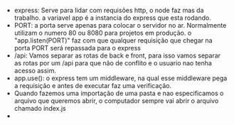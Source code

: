 - express:
  Serve para lidar com requisões http, o node faz mas da trabalho. a variavel app é a instancia do express que esta rodando.
- PORT:
  a porta serve apenas para colocar o servidor no ar. Normalmente utilizam o numero 80 ou 8080 para projetos em produção. o "app.listen(PORT)" faz com que qualquer requisição que chegar na porta PORT será repassada para o express
- /api:
  Vamos separar as rotas de back e front, para isso vamos separar as rotas por um /api para que não de conflito e o usuario nao tenha acesso assim.
- app.use():
  o express tem um middleware, na qual esse middleware pega a requisição e antes de executar faz uma verificação.
- Quando fazemos uma importação de uma pasta e nao especificamos o arquivo que queremos abrir, o computador sempre vai abrir o arquivo chamado index.js
-
